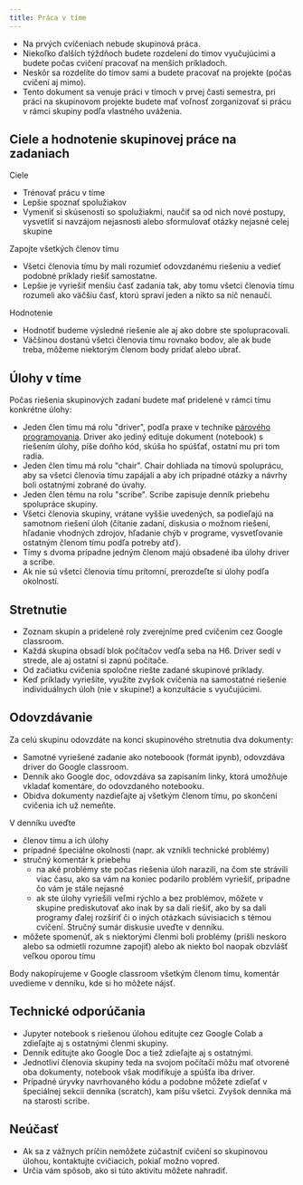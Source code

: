 ```yaml
---
title: Práca v tíme
---
```


* Na prvých cvičeniach nebude skupinová práca.
* Niekoľko ďalších týždňoch budete rozdelení do tímov vyučujúcimi a budete počas cvičení pracovať na menších príkladoch.
* Neskôr sa rozdelíte do tímov sami a budete pracovať na projekte (počas cvičení aj mimo).
* Tento dokument sa venuje práci v tímoch v prvej časti semestra, pri práci na skupinovom projekte budete mať voľnosť zorganizovať si prácu v rámci skupiny podľa vlastného uváženia.

## Ciele a hodnotenie skupinovej práce na zadaniach

Ciele

* Trénovať prácu v tíme
* Lepšie spoznať spolužiakov
* Vymeniť si skúsenosti so spolužiakmi, naučiť sa od nich nové postupy, vysvetliť si navzájom nejasnosti alebo sformulovať otázky nejasné celej skupine

Zapojte všetkých členov tímu

* Všetci členovia tímu by mali rozumieť odovzdanému riešeniu a vedieť podobné príklady riešiť samostatne.
* Lepšie je vyriešiť menšiu časť zadania tak, aby tomu všetci členovia tímu rozumeli ako väčšiu časť, ktorú spraví jeden a nikto sa nič nenaučí.

Hodnotenie

* Hodnotiť budeme výsledné riešenie ale aj ako dobre ste spolupracovali.
* Väčšinou dostanú všetci členovia tímu rovnako bodov, ale ak bude treba, môžeme niektorým členom body pridať alebo ubrať.

## Úlohy v tíme

Počas riešenia skupinových zadaní budete mať pridelené v rámci tímu konkrétne úlohy:

* Jeden člen tímu má rolu "driver", podľa praxe v technike [párového programovania](https://en.wikipedia.org/wiki/Pair_programming). Driver ako jediný edituje dokument (notebook) s riešením úlohy, píše doňho kód, skúša ho spúšťať, ostatní mu pri tom radia.
* Jeden člen tímu má rolu "chair". Chair dohliada na tímovú spoluprácu, aby sa všetci členovia tímu zapájali a aby ich prípadné otázky a návrhy boli ostatnými zobrané do úvahy.
* Jeden člen tému na rolu "scribe". Scribe zapisuje denník priebehu spolupráce skupiny.
* Všetci členovia skupiny, vrátane vyššie uvedených, sa podieľajú na samotnom riešení úloh (čítanie zadaní, diskusia o možnom riešení, hľadanie vhodných zdrojov, hľadanie chýb v programe, vysvetľovanie ostatným členom tímu podľa potreby atď).
* Tímy s dvoma prípadne jedným členom majú obsadené iba úlohy driver a scribe. 
* Ak nie sú všetci členovia tímu prítomní, prerozdeľte si úlohy podľa okolností.

## Stretnutie

<!-- * V prípade online cvičení má každá skupina má vytvorený kanál v MS Teams, na ktorom si počas cvičení spraví stretnutie (skupinový videohovor). -->
* Zoznam skupín a pridelené roly zverejníme pred cvičením cez Google classroom.
* Každá skupina obsadí blok počítačov vedľa seba na H6. Driver sedí v strede, ale aj ostatní si zapnú počítače.
* Od začiatku cvičenia spoločne riešte zadané skupinové príklady.
* Keď príklady vyriešite, využite zvyšok cvičenia na samostatné riešenie individuálnych úloh (nie v skupine!) a konzultácie s vyučujúcimi. 
<!-- * Ku stretnutiu skupín sa občas pripoja vyučujúci, budú pozorovať vašu činnosť a odpovedať vaše otázky. -->

## Odovzdávanie

Za celú skupinu odovzdáte na konci skupinového stretnutia dva dokumenty:

* Samotné vyriešené zadanie ako noteboook (formát ipynb), odovzdáva driver do Google classroom.
* Denník ako Google doc, odovzdáva sa zapísaním linky, ktorá umožňuje vkladať komentáre, do odovzdaného notebooku.
* Obidva dokumenty nazdieľajte aj všetkým členom tímu, po skončení cvičenia ich už nemeňte.

V denníku uveďte

* členov tímu a ich úlohy 
* prípadné špeciálne okolnosti (napr. ak vznikli technické problémy)
* stručný komentár k priebehu
  * na aké problémy ste počas riešenia úloh narazili, na čom ste strávili viac času, ako sa vám na koniec podarilo problém vyriešiť, prípadne čo vám je stále nejasné
  * ak ste úlohy vyriešili veľmi rýchlo a bez problémov, môžete v skupine prediskutovať ako inak by sa dali riešiť, ako by sa dali programy ďalej rozšíriť či o iných otázkach súvisiacich s témou cvičení. Stručný sumár diskusie uveďte v denníku.
* môžete spomenúť, ak s niektorými členmi boli problémy (prišli neskoro alebo sa odmietli rozumne zapojiť) alebo ak niekto bol naopak obzvlášť veľkou oporou tímu

Body nakopírujeme v Google classroom všetkým členom tímu, komentár uvedieme v denníku, kde si ho môžete nájsť.

## Technické odporúčania

* Jupyter notebook s riešenou úlohou editujte cez Google Colab a zdieľajte aj s ostatnými členmi skupiny.
* Denník editujte ako Google Doc a tiež zdieľajte aj s ostatnými.
* Jednotliví členovia skupiny teda na svojom počítači môžu mať otvorené oba dokumenty, notebook však modifikuje a spúšťa iba driver.
* Prípadné úryvky navrhovaného kódu a podobne môžete zdieľať v špeciálnej sekcii denníka (scratch), kam píšu všetci. Zvyšok denníka má na starosti scribe.
<!-- * Počas online stretnutia by ste mali mať zapnuté mikrofóny a ak to kvalita pripojenia dovolí, aj kamery. Podľa potreby využívajte diskusiu stretnutia a zdieľanie obrazovky. -->
<!-- * Ak máte otázku, s ktorou si neviete poradiť, môžete sa spýtať vyučujúcich počas ich návštevy alebo im písať cez MS Teams. -->

## Neúčasť

* Ak sa z vážnych príčin nemôžete zúčastniť cvičení so skupinovou úlohou, kontaktujte cvičiacich, pokiaľ možno vopred.
* Určia vám spôsob, ako si túto aktivitu môžete nahradiť.
